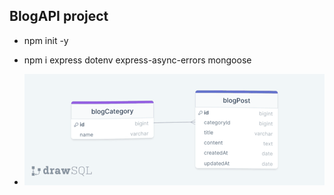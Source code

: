 ## BlogAPI project

* npm init -y
* npm i express dotenv express-async-errors mongoose

* ![Project gifi](/gif/giphy.gif)
